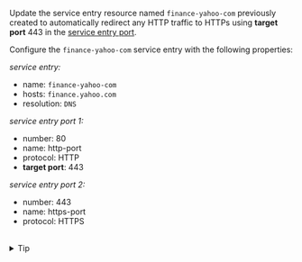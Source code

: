 Update the service entry resource named `finance-yahoo-com` previously created 
to automatically redirect any HTTP traffic to HTTPs using **target port** 443 
in the [service entry port](https://istio.io/latest/docs/reference/config/networking/service-entry/#ServicePort).


Configure the `finance-yahoo-com` service entry with the following properties:


*service entry:*
- name: `finance-yahoo-com`
- hosts: `finance.yahoo.com`
- resolution: `DNS`

*service entry port 1:*
- number: 80
- name: http-port
- protocol: HTTP
- **target port**: 443

*service entry port 2:*
- number: 443
- name: https-port
- protocol: HTTPS


<br>
<details><summary>Tip</summary>

```plain
apiVersion: networking.istio.io/v1alpha3
kind: ServiceEntry
metadata:
  name: finance-yahoo-com
spec:
  hosts:
    - finance.yahoo.com
  ports:
    - number: 80
      name: http-port
      protocol: HTTP
      targetPort: // TODO
    - number: 443
      name: https-port
      protocol: HTTPS
  resolution: DNS
```{{copy}}
</details>

<br>
<details><summary>Solution</summary>

```plain
apiVersion: networking.istio.io/v1alpha3
kind: ServiceEntry
metadata:
  name: finance-yahoo-com
spec:
  hosts:
    - finance.yahoo.com
  ports:
    - number: 80
      name: http-port
      protocol: HTTP
      targetPort: 443
    - number: 443
      name: https-port
      protocol: HTTPS
  resolution: DNS
```{{copy}}
</details>